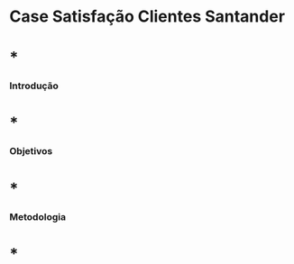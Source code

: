 # <h1> Case Satisfação Clientes Santander </h1>

# * <h3> Introdução </h3>

# * <h3> Objetivos </h3>

# * <h3> Metodologia </h3>

# * <h3> </h3>
